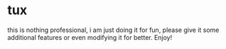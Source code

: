 # tux
this is nothing professional, i am just doing it for fun, please give it some additional features or even modifying it for better. Enjoy!
